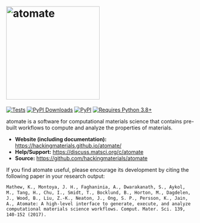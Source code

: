 # <img alt="atomate" src="https://raw.githubusercontent.com/hackingmaterials/atomate/main/docs_rst/_static/atomate_logo_small.png" width="250">

[![Tests](https://github.com/hackingmaterials/atomate/actions/workflows/test.yml/badge.svg)](https://github.com/hackingmaterials/atomate/actions/workflows/test.yml)
[![PyPI Downloads](https://img.shields.io/pypi/dm/atomate?label=PyPI%20Downloads)](https://pypi.org/project/atomate)
[![PyPI](https://img.shields.io/pypi/v/atomate?label=PyPI%20Release)](https://pypi.org/project/atomate)
[![Requires Python 3.8+](https://img.shields.io/badge/Python-3.8+-blue.svg?label=Requires%20Python)](https://python.org/downloads)

atomate is a software for computational materials science that contains pre-built workflows to compute and analyze the properties of materials.

- **Website (including documentation):** https://hackingmaterials.github.io/atomate/
- **Help/Support:** https://discuss.matsci.org/c/atomate
- **Source:** https://github.com/hackingmaterials/atomate

If you find atomate useful, please encourage its development by citing the following paper in your research output:

```txt
Mathew, K., Montoya, J. H., Faghaninia, A., Dwarakanath, S., Aykol,
M., Tang, H., Chu, I., Smidt, T., Bocklund, B., Horton, M., Dagdelen,
J., Wood, B., Liu, Z.-K., Neaton, J., Ong, S. P., Persson, K., Jain,
A., Atomate: A high-level interface to generate, execute, and analyze
computational materials science workflows. Comput. Mater. Sci. 139,
140-152 (2017).
```
